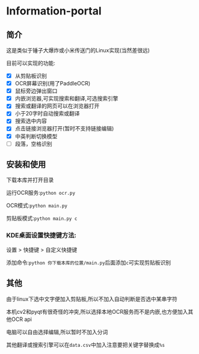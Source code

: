 # Information-portal

## 简介

这是类似于锤子大爆炸或小米传送门的Linux实现(当然差很远)

目前可以实现的功能:

- [x]  从剪贴板识别
- [x]  OCR屏幕识别(用了PaddleOCR)
- [x]  鼠标旁边弹出窗口
- [x]  内嵌浏览器,可实现搜索和翻译,可选搜索引擎
- [x]  搜索或翻译的网页可以在浏览器打开
- [x]  小于20字时自动搜索或翻译
- [x]  搜索选中内容
- [x]  点击链接浏览器打开(暂时不支持链接编辑)
- [x]  中英判断切换模型
- [ ]  段落，空格识别

## 安装和使用

下载本库并打开目录

运行OCR服务:`python ocr.py`

OCR模式:`python main.py`

剪贴板模式:`python main.py c`

### KDE桌面设置快捷键方法:

设置 > 快捷键 > 自定义快捷键

添加命令:`python 你下载本库的位置/main.py`后面添加`c`可实现剪贴板识别

## 其他

由于linux下选中文字便加入剪贴板,所以不加入自动判断是否选中某串字符

本机cv2和pyqt有很奇怪的冲突,所以选择本地OCR服务而不是内嵌,也方便加入其他OCR api

电脑可以自由选择编辑,所以暂时不加入分词

其他翻译或搜索引擎可以在`data.csv`中加入注意要把关键字替换成`%s`
